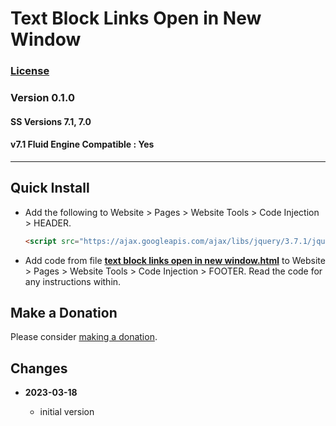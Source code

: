# Text Block Links Open in New Window

### [License][1]

### Version 0.1.0

#### SS Versions 7.1, 7.0

#### v7.1 Fluid Engine Compatible : Yes

---

## Quick Install

* Add the following to Website > Pages > Website Tools > Code Injection >
  HEADER.
  
  ```html
  <script src="https://ajax.googleapis.com/ajax/libs/jquery/3.7.1/jquery.min.js"></script>
  ```
  
* Add code from file **[text block links open in new window.html][2]** to
  Website > Pages > Website Tools > Code Injection > FOOTER. Read
  the code for any instructions within.

## Make a Donation

Please consider [making a donation][3].

## Changes

<!-- * **2021-06-14**

  * reworked the autoClick part of the code to work in the wider variety of
    situations
  * code should now work on any page where there are atcb
  * bumped version to 0.1d2
  -->
* **2023-03-18**

  * initial version

[1]: https://github.com/tomsWebConsulting/twcsl/blob/main/LICENSE.txt#L1
[2]: text%20block%20links%20open%20in%20new%20window.html#L1
[3]: https://github.com/tomsWebConsulting/twcsl#make-a-donation
